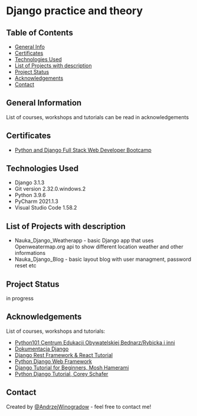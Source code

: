 # Django practice and theory

## Table of Contents
* [General Info](#general-information)
* [Certificates](#certificates)
* [Technologies Used](#technologies-used) <!--  * [Features](#features)  --> <!--  * [Screenshots](#screenshots)  --> <!-- * [Setup](#setup) --> <!--  * [Usage](#usage) -->
* [List of Projects with description](#list-of-projects-with-describtion)
* [Project Status](#project-status) <!--  * [Room for Improvement](#room-for-improvement) -->
* [Acknowledgements](#acknowledgements)
* [Contact](#contact)
<!-- * [License](#license) -->


## General Information

List of courses, workshops and tutorials can be read in acknowledgements

## Certificates

- [Python and Django Full Stack Web Developer Bootcamp](https://www.udemy.com/certificate/UC-2896cf76-c7e6-4add-8d67-4d265f765496/)

## Technologies Used

- Django 3.1.3
- Git version 2.32.0.windows.2
- Python 3.9.6
- PyCharm 2021.1.3
- Visual Studio Code 1.58.2
<!--  - Tech 1 - version 1.0
- Tech 2 - version 2.0
- Tech 3 - version 3.0 -->

## List of Projects with description

- Nauka_Django_Weatherapp - basic Django app that uses Openweatermap.org api to show different location weather and other informations
- Nauka_Django_Blog - basic layout blog with user managment, password reset etc


<!--## Features
List the ready features here:
- Awesome feature 1
- Awesome feature 2
- Awesome feature 3-->


<!--  ## Screenshots
![Example screenshot](./img/screenshot.png) -->
<!-- If you have screenshots you'd like to share, include them here. -->


<!--  ## Setup
What are the project requirements/dependencies? Where are they listed? A requirements.txt or a Pipfile.lock file perhaps? Where is it located?

Proceed to describe how to install / setup one's local environment / get started with the project.
-->

<!--  ## Usage
How does one go about using it?
Provide various use cases and code examples here.

`write-your-code-here` -->


## Project Status

in progress


<!--  ## Room for Improvement
Include areas you believe need improvement / could be improved. Also add TODOs for future development.

Room for improvement:
- Improvement to be done 1
- Improvement to be done 2

To do:
- Feature to be added 1
- Feature to be added 2  -->


## Acknowledgements
List of courses, workshops and tutorials: 

- [Python101 Centrum Edukacji Obywatelskiej Bednarz/Rybicka i inni](https://python101.readthedocs.io/pl/latest/index.html)
- [Dokumentacja Django](https://docs.djangoproject.com/pl/3.1/)
- [Django Rest Framework & React Tutorial](https://www.freecodecamp.org/)
- [Python Django Web Framework](https://www.freecodecamp.org/)
- [Django Tutorial for Beginners, Mosh Hamerami](https://codewithmosh.com/)
- [Python Django Tutorial, Corey Schafer](https://coreyms.com/)

## Contact
Created by [@AndrzejWinogradow](https://github.com/AndrzejWinogradow) - feel free to contact me!
